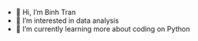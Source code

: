 - 👋 Hi, I’m Binh Tran
- 👀 I’m interested in data analysis
- 🌱 I’m currently learning more about coding on Python

<!---
kbtran93/kbtran93 is a ✨ special ✨ repository because its `README.md` (this file) appears on your GitHub profile.
You can click the Preview link to take a look at your changes.
--->
